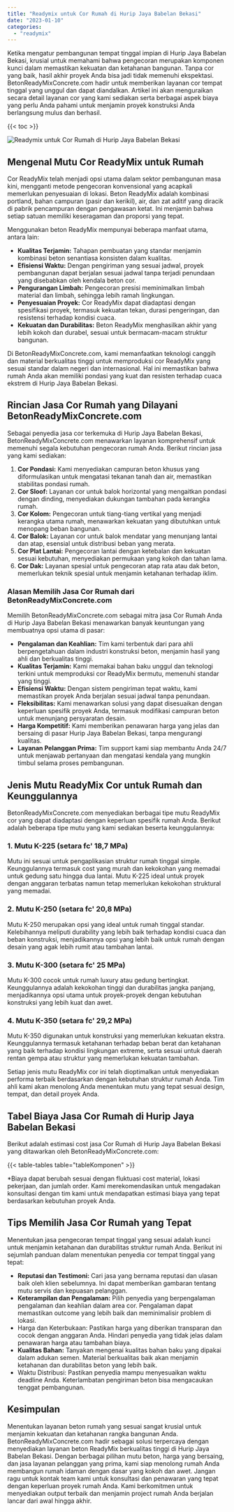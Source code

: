 ```yaml
---
title: "Readymix untuk Cor Rumah di Hurip Jaya Babelan Bekasi"
date: "2023-01-10"
categories: 
  - "readymix"
---
```


Ketika mengatur pembangunan tempat tinggal impian di Hurip Jaya Babelan Bekasi, krusial untuk memahami bahwa pengecoran merupakan komponen kunci dalam memastikan kekuatan dan ketahanan bangunan. Tanpa cor yang baik, hasil akhir proyek Anda bisa jadi tidak memenuhi ekspektasi. BetonReadyMixConcrete.com hadir untuk memberikan layanan cor tempat tinggal yang unggul dan dapat diandalkan. Artikel ini akan menguraikan secara detail layanan cor yang kami sediakan serta berbagai aspek biaya yang perlu Anda pahami untuk menjamin proyek konstruksi Anda berlangsung mulus dan berhasil.

{{< toc >}}

![Readymix untuk Cor Rumah di Hurip Jaya Babelan Bekasi](https://betoncor8.github.io/cor/harga-beton-readymix-concrete%20(22).png)

## Mengenal Mutu Cor ReadyMix untuk Rumah

Cor ReadyMix telah menjadi opsi utama dalam sektor pembangunan masa kini, mengganti metode pengecoran konvensional yang acapkali memerlukan penyesuaian di lokasi. Beton ReadyMix adalah kombinasi portland, bahan campuran (pasir dan kerikil), air, dan zat aditif yang diracik di pabrik pencampuran dengan pengawasan ketat. Ini menjamin bahwa setiap satuan memiliki keseragaman dan proporsi yang tepat.

Menggunakan beton ReadyMix mempunyai beberapa manfaat utama, antara lain:

- **Kualitas Terjamin:** Tahapan pembuatan yang standar menjamin kombinasi beton senantiasa konsisten dalam kualitas.
- **Efisiensi Waktu:** Dengan pengiriman yang sesuai jadwal, proyek pembangunan dapat berjalan sesuai jadwal tanpa terjadi penundaan yang disebabkan oleh kendala beton cor.
- **Pengurangan Limbah:** Pengecoran presisi meminimalkan limbah material dan limbah, sehingga lebih ramah lingkungan.
- **Penyesuaian Proyek:** Cor ReadyMix dapat diadaptasi dengan spesifikasi proyek, termasuk kekuatan tekan, durasi pengeringan, dan resistensi terhadap kondisi cuaca.
- **Kekuatan dan Durabilitas:** Beton ReadyMix menghasilkan akhir yang lebih kokoh dan durabel, sesuai untuk bermacam-macam struktur bangunan.

Di BetonReadyMixConcrete.com, kami memanfaatkan teknologi canggih dan material berkualitas tinggi untuk memproduksi cor ReadyMix yang sesuai standar dalam negeri dan internasional. Hal ini memastikan bahwa rumah Anda akan memiliki pondasi yang kuat dan resisten terhadap cuaca ekstrem di Hurip Jaya Babelan Bekasi.

## Rincian Jasa Cor Rumah yang Dilayani BetonReadyMixConcrete.com

Sebagai penyedia jasa cor terkemuka di Hurip Jaya Babelan Bekasi, BetonReadyMixConcrete.com menawarkan layanan komprehensif untuk memenuhi segala kebutuhan pengecoran rumah Anda. Berikut rincian jasa yang kami sediakan:

1. **Cor Pondasi:** Kami menyediakan campuran beton khusus yang diformulasikan untuk mengatasi tekanan tanah dan air, memastikan stabilitas pondasi rumah.
2. **Cor Sloof:** Layanan cor untuk balok horizontal yang mengaitkan pondasi dengan dinding, menyediakan dukungan tambahan pada kerangka rumah.
3. **Cor Kolom:** Pengecoran untuk tiang-tiang vertikal yang menjadi kerangka utama rumah, menawarkan kekuatan yang dibutuhkan untuk menopang beban bangunan.
4. **Cor Balok:** Layanan cor untuk balok mendatar yang menunjang lantai dan atap, esensial untuk distribusi beban yang merata.
5. **Cor Plat Lantai:** Pengecoran lantai dengan ketebalan dan kekuatan sesuai kebutuhan, menyediakan permukaan yang kokoh dan tahan lama.
6. **Cor Dak:** Layanan spesial untuk pengecoran atap rata atau dak beton, memerlukan teknik spesial untuk menjamin ketahanan terhadap iklim.

### Alasan Memilih Jasa Cor Rumah dari BetonReadyMixConcrete.com

Memilih BetonReadyMixConcrete.com sebagai mitra jasa Cor Rumah Anda di Hurip Jaya Babelan Bekasi menawarkan banyak keuntungan yang membuatnya opsi utama di pasar:

- **Pengalaman dan Keahlian:** Tim kami terbentuk dari para ahli berpengetahuan dalam industri konstruksi beton, menjamin hasil yang ahli dan berkualitas tinggi.
- **Kualitas Terjamin:** Kami memakai bahan baku unggul dan teknologi terkini untuk memproduksi cor ReadyMix bermutu, memenuhi standar yang tinggi.
- **Efisiensi Waktu:** Dengan sistem pengiriman tepat waktu, kami memastikan proyek Anda berjalan sesuai jadwal tanpa penundaan.
- **Fleksibilitas:** Kami menawarkan solusi yang dapat disesuaikan dengan keperluan spesifik proyek Anda, termasuk modifikasi campuran beton untuk menunjang persyaratan desain.
- **Harga Kompetitif:** Kami memberikan penawaran harga yang jelas dan bersaing di pasar Hurip Jaya Babelan Bekasi, tanpa mengurangi kualitas.
- **Layanan Pelanggan Prima:** Tim support kami siap membantu Anda 24/7 untuk menjawab pertanyaan dan mengatasi kendala yang mungkin timbul selama proses pembangunan.

## Jenis Mutu ReadyMix Cor untuk Rumah dan Keunggulannya

BetonReadyMixConcrete.com menyediakan berbagai tipe mutu ReadyMix cor yang dapat diadaptasi dengan keperluan spesifik rumah Anda. Berikut adalah beberapa tipe mutu yang kami sediakan beserta keunggulannya:

### 1\. Mutu K-225 (setara fc' 18,7 MPa)

Mutu ini sesuai untuk pengaplikasian struktur rumah tinggal simple. Keunggulannya termasuk cost yang murah dan kekokohan yang memadai untuk gedung satu hingga dua lantai. Mutu K-225 ideal untuk proyek dengan anggaran terbatas namun tetap memerlukan kekokohan struktural yang memadai.

### 2\. Mutu K-250 (setara fc' 20,8 MPa)

Mutu K-250 merupakan opsi yang ideal untuk rumah tinggal standar. Kelebihannya meliputi durability yang lebih baik terhadap kondisi cuaca dan beban konstruksi, menjadikannya opsi yang lebih baik untuk rumah dengan desain yang agak lebih rumit atau tambahan lantai.

### 3\. Mutu K-300 (setara fc' 25 MPa)

Mutu K-300 cocok untuk rumah luxury atau gedung bertingkat. Keunggulannya adalah kekokohan tinggi dan durabilitas jangka panjang, menjadikannya opsi utama untuk proyek-proyek dengan kebutuhan konstruksi yang lebih kuat dan awet.

### 4\. Mutu K-350 (setara fc' 29,2 MPa)

Mutu K-350 digunakan untuk konstruksi yang memerlukan kekuatan ekstra. Keunggulannya termasuk ketahanan terhadap beban berat dan ketahanan yang baik terhadap kondisi lingkungan extreme, serta sesuai untuk daerah rentan gempa atau struktur yang memerlukan kekuatan tambahan.

Setiap jenis mutu ReadyMix cor ini telah dioptimalkan untuk menyediakan performa terbaik berdasarkan dengan kebutuhan struktur rumah Anda. Tim ahli kami akan menolong Anda menentukan mutu yang tepat sesuai design, tempat, dan detail proyek Anda.

## Tabel Biaya Jasa Cor Rumah di Hurip Jaya Babelan Bekasi

Berikut adalah estimasi cost jasa Cor Rumah di Hurip Jaya Babelan Bekasi yang ditawarkan oleh BetonReadyMixConcrete.com:

{{< table-tables table="tableKomponen" >}}

\*Biaya dapat berubah sesuai dengan fluktuasi cost material, lokasi pekerjaan, dan jumlah order. Kami merekomendasikan untuk mengadakan konsultasi dengan tim kami untuk mendapatkan estimasi biaya yang tepat berdasarkan kebutuhan proyek Anda.

## Tips Memilih Jasa Cor Rumah yang Tepat

Menentukan jasa pengecoran tempat tinggal yang sesuai adalah kunci untuk menjamin ketahanan dan durabilitas struktur rumah Anda. Berikut ini sejumlah panduan dalam menentukan penyedia cor tempat tinggal yang tepat:

- **Reputasi dan Testimoni:** Cari jasa yang bernama reputasi dan ulasan baik oleh klien sebelumnya. Ini dapat memberikan gambaran tentang mutu servis dan kepuasan pelanggan.
- **Keterampilan dan Pengalaman:** Pilih penyedia yang berpengalaman pengalaman dan keahlian dalam area cor. Pengalaman dapat memastikan outcome yang lebih baik dan meminimalisir problem di lokasi.
- Harga dan Keterbukaan: Pastikan harga yang diberikan transparan dan cocok dengan anggaran Anda. Hindari penyedia yang tidak jelas dalam penawaran harga atau tambahan biaya.
- **Kualitas Bahan:** Tanyakan mengenai kualitas bahan baku yang dipakai dalam adukan semen. Material berkualitas baik akan menjamin ketahanan dan durabilitas beton yang lebih baik.
- Waktu Distribusi: Pastikan penyedia mampu menyesuaikan waktu deadline Anda. Keterlambatan pengiriman beton bisa mengacaukan tenggat pembangunan.

## Kesimpulan

Menentukan layanan beton rumah yang sesuai sangat krusial untuk menjamin kekuatan dan ketahanan rangka bangunan Anda. BetonReadyMixConcrete.com hadir sebagai solusi terpercaya dengan menyediakan layanan beton ReadyMix berkualitas tinggi di Hurip Jaya Babelan Bekasi. Dengan berbagai pilihan mutu beton, harga yang bersaing, dan jasa layanan pelanggan yang prima, kami siap menolong rumah Anda membangun rumah idaman dengan dasar yang kokoh dan awet. Jangan ragu untuk kontak team kami untuk konsultasi dan penawaran yang tepat dengan keperluan proyek rumah Anda. Kami berkomitmen untuk menyediakan output terbaik dan menjamin project rumah Anda berjalan lancar dari awal hingga akhir.
